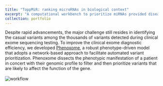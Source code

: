 ```yaml
---
title: "ToppMiR: ranking microRNAs in biological context"
excerpt: "A computational workbench to prioritize miRNAs provided disease context represented by messengerRNA targets.<br/><img src='/images/toppmir.png'>"
collection: portfolio
---
```


Despite rapid advancements, the major challenge still resides in identifying the casual variants among the thousands of variants detected during clinical exome sequencing testing. To improve the clinical exome diagnostic efficiency, we developed [Phenoxome](https://www.nature.com/articles/s41431-018-0328-7), a robust phenotype-driven model that adopts a network-based approach to facilitate automated variant prioritization. Phenoxome dissects the phenotypic manifestation of a patient in concert with their genomic profile to filter and then prioritize variants that are likely to affect the function of the gene. 
<br/>
<br/>
![workflow](https://chaozhongyinxiang.github.io/images/phe_workflow.png)
<br/>
<br/>
